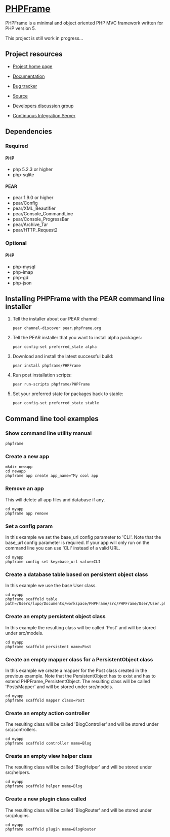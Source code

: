 [PHPFrame](http://www.phpframe.org/)
====================================

PHPFrame is a minimal and object oriented PHP MVC framework written for PHP 
version 5. 

This project is still work in progress...


Project resources
-----------------

* [Project home page](http://www.phpframe.org/)

* [Documentation](http://www.phpframe.org/doc/api/)

* [Bug tracker](http://github.com/PHPFrame/PHPFrame/issues)

* [Source](http://github.com/PHPFrame/PHPFrame)

* [Developers discussion group](http://groups.google.com/group/phpframe-dev)

* [Continuous Integration Server](http://ci.phpframe.org:8080/cruisecontrol)


Dependencies
------------

### Required

#### PHP

* php 5.2.3 or higher
* php-sqlite

#### PEAR

* pear 1.9.0 or higher
* pear/Config
* pear/XML_Beautifier
* pear/Console_CommandLine
* pear/Console_ProgressBar
* pear/Archive_Tar
* pear/HTTP_Request2

### Optional

#### PHP

* php-mysql
* php-imap
* php-gd
* php-json


Installing PHPFrame with the PEAR command line installer
--------------------------------------------------------

1. Tell the installer about our PEAR channel:

   `pear channel-discover pear.phpframe.org`

2. Tell the PEAR installer that you want to install alpha packages:

   `pear config-set preferred_state alpha`

3. Download and install the latest successful build:

   `pear install phpframe/PHPFrame`

4. Run post installation scripts:

   `pear run-scripts phpframe/PHPFrame`

5. Set your preferred state for packages back to stable:

   `pear config-set preferred_state stable`


Command line tool examples
--------------------------

### Show command line utility manual

    phpframe

### Create a new app
  
    mkdir newapp
    cd newapp
    phpframe app create app_name="My cool app

### Remove an app

This will delete all app files and database if any.
  
    cd myapp
    phpframe app remove

### Set a config param

In this example we set the base_url config parameter to 'CLI'. Note that the 
base_url config parameter is required. If your app will only run on the command 
line you can use 'CLI' instead of a valid URL.
  
    cd myapp
    phpframe config set key=base_url value=CLI

### Create a database table based on persistent object class

In this example we use the base User class.

    cd myapp
    phpframe scaffold table path=/Users/lupo/Documents/workspace/PHPFrame/src/PHPFrame/User/User.php

### Create an empty persistent object class

In this example the resulting class will be called 'Post' and will be stored 
under src/models.

    cd myapp
    phpframe scaffold persistent name=Post

### Create an empty mapper class for a PersistentObject class

In this example we create a mapper for the Post class created in the previous 
example. Note that the PersistentObject has to exist and has to extend 
PHPFrame_PersistentObject. The resulting class will be called 'PostsMapper' and 
will be stored under src/models.

    cd myapp
    phpframe scaffold mapper class=Post

### Create an empty action controller

The resulting class will be called 'BlogController' and will be stored under 
src/controllers.

    cd myapp
    phpframe scaffold controller name=Blog

### Create an empty view helper class

The resulting class will be called 'BlogHelper' and will be stored under 
src/helpers.

    cd myapp
    phpframe scaffold helper name=Blog

### Create a new plugin class called

The resulting class will be called 'BlogRouter' and will be stored under 
src/plugins.

    cd myapp
    phpframe scaffold plugin name=BlogRouter

